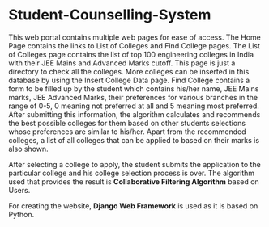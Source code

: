 # Student-Counselling-System

This web portal contains multiple web pages for ease of access. The Home Page contains the links to List of Colleges and Find College pages. The List of Colleges page contains the list of top 100 engineering colleges in India with their JEE Mains and Advanced Marks cutoff. This page is just a directory to check all the colleges. More colleges can be inserted in this database by using the Insert College Data page. Find College contains a form to be filled up by the student which contains his/her name, JEE Mains marks, JEE Advanced Marks, their preferences for various branches in the range of 0-5, 0 meaning not preferred at all and 5 meaning most preferred. After submitting this information, the algorithm calculates and recommends the best possible colleges for them based on other students selections whose preferences are similar to his/her. Apart from the recommended colleges, a list of all colleges that can be applied to based on their marks is also shown. 

After selecting a college to apply, the student submits the application to the particular college and his college selection process is over. The algorithm used that provides the result is <b>Collaborative Filtering Algorithm</b> based on Users.

For creating the website, <b>Django Web Framework</b> is used as it is based on Python.
